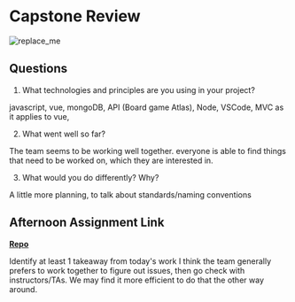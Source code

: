 # Capstone Review

![replace_me](https://codeworks.blob.core.windows.net/public/assets/img/illustrations/placeholder.svg)

## Questions

1. What technologies and principles are you using in your project?

javascript, vue, mongoDB, API (Board game Atlas), Node, VSCode, MVC as it applies to vue, 

2. What went well so far?

The team seems to be working well together. everyone is able to find things that need to be worked on, which they are interested in.

3. What would you do differently? Why?

A little more planning, to talk about standards/naming conventions

## Afternoon Assignment Link

**[Repo](https://github.com/LemonadeGT1/<ASSIGNMENT_REPO>)**

Identify at least 1 takeaway from today's work
I think the team generally prefers to work together to figure out issues, then go check with instructors/TAs. We may find it more efficient to do that the other way around.
